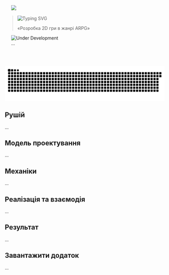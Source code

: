 <img src="..."/>

<img align="left" width="0" height="192px" hspace="10"/>

> ![Typing SVG](https://readme-typing-svg.herokuapp.com?size=30&font=Oldenburg&color=F7E62AFF&lines=Mergening+the+future)
> 
> «Розробка 2D гри в жанрі ARPG» 
> 

![Under Development](https://img.shields.io/badge/under-development-orange.svg)
<br>...

![Typing SVG](https://github.com/KyshynetsVlad/Mergening-the-future/blob/main/Game/github-user-contribution.svg)

## Рушій

...


## Модель проектування

...


## Механіки

...


## Реалізація та взаємодія

...

## Результат

...


## Завантажити додаток  

...
